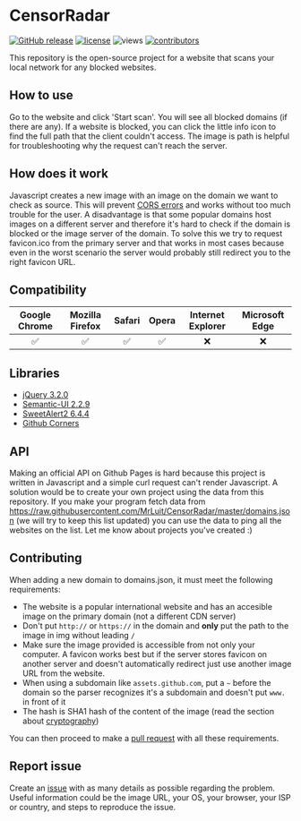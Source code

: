 # CensorRadar
[![GitHub release](https://img.shields.io/github/release/MrLuit/CensorRadar.svg?style=flat-square&colorB=E67233)](https://github.com/MrLuit/CensorRadar/releases) [![license](https://img.shields.io/github/license/MrLuit/CensorRadar.svg?style=flat-square)](https://github.com/MrLuit/CensorRadar/LICENSE.md) ![views](https://img.shields.io/badge/views-1k-brightgreen.svg?style=flat-square) [![contributors](https://img.shields.io/github/contributors/MrLuit/CensorRadar.svg?style=flat-square)](https://github.com/MrLuit/CensorRadar/graphs/contributors)

This repository is the open-source project for a website that scans your local network for any blocked websites.

## How to use

Go to the website and click 'Start scan'. You will see all blocked domains (if there are any). If a website is blocked, you can click the little info icon to find the full path that the client couldn't access. The image is path is helpful for troubleshooting why the request can't reach the server.

## How does it work

Javascript creates a new image with an image on the domain we want to check as source. This will prevent [CORS errors](https://enable-cors.org/) and works without too much trouble for the user. A disadvantage is that some popular domains host images on a different server and therefore it's hard to check if the domain is blocked or the image server of the domain. To solve this we try to request favicon.ico from the primary server and that works in most cases because even in the worst scenario the server would probably still redirect you to the right favicon URL.

## Compatibility

|   Google Chrome    |   Mozilla Firefox  |        Safari      |       Opera        | Internet Explorer | Microsoft Edge |
|:------------------:|:------------------:|:------------------:|:------------------:|:-----------------:|:--------------:|
| :white_check_mark: | :white_check_mark: | :white_check_mark: | :white_check_mark: |       :x:         |      :x:       |


## Libraries

* [jQuery 3.2.0](https://github.com/jquery/jquery/tree/3.2.0)
* [Semantic-UI 2.2.9](https://github.com/Semantic-Org/Semantic-UI/tree/2.2.9)
* [SweetAlert2 6.4.4](https://github.com/limonte/sweetalert2/tree/v6.4.4)
* [Github Corners](https://github.com/tholman/github-corners)

## API

Making an official API on Github Pages is hard because this project is written in Javascript and a simple curl request can't render Javascript. A solution would be to create your own project using the data from this repository. If you make your program fetch data from https://raw.githubusercontent.com/MrLuit/CensorRadar/master/domains.json (we will try to keep this list updated) you can use the data to ping all the websites on the list. Let me know about projects you've created :)

## Contributing

When adding a new domain to domains.json, it must meet the following requirements:
* The website is a popular international website and has an accesible image on the primary domain (not a different CDN server)
* Don't put `http://` or `https://` in the domain and **only** put the path to the image in img without leading `/`
* Make sure the image provided is accessible from not only your computer. A favicon works best but if the server stores favicon on another server and doesn't automatically redirect just use another image URL from the website.
* When using a subdomain like `assets.github.com`, put a `~` before the domain so the parser recognizes it's a subdomain and doesn't put `www.` in front of it
* The hash is SHA1 hash of the content of the image (read the section about [cryptography](https://github.com/MrLuit/CensorRadar#cryptography))

You can then proceed to make a [pull request](https://github.com/MrLuit/CensorRadar/pulls) with all these requirements.

## Report issue

Create an [issue](https://github.com/MrLuit/CensorRadar/issues) with as many details as possible regarding the problem. Useful information could be the image URL, your OS, your browser, your ISP or country, and steps to reproduce the issue.